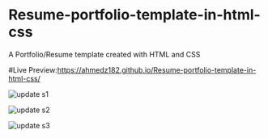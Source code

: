 # Resume-portfolio-template-in-html-css
A Portfolio/Resume template created with HTML and CSS

#Live Preview:https://ahmedz182.github.io/Resume-portfolio-template-in-html-css/

![update s1](https://github.com/Ahmedz182/Resume-portfolio-template-in-html-css/assets/35397403/43f57f62-4042-43e0-a17e-3c4fe6a5e4e3)

![update s2](https://github.com/Ahmedz182/Resume-portfolio-template-in-html-css/assets/35397403/7549e481-2841-4c6d-9559-ae84b8143173)

![update s3](https://github.com/Ahmedz182/Resume-portfolio-template-in-html-css/assets/35397403/00ec22aa-7986-4b14-b6af-c89e9b1e676a)
